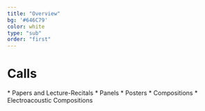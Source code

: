 ```yaml
---
title: "Overview"
bg: '#646C79'
color: white
type: "sub"
order: "first"
---
```

<h1 class="callsov">Calls</h1>
* Papers and Lecture-Recitals
* Panels
* Posters
* Compositions
* Electroacoustic Compositions
